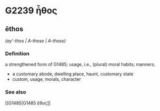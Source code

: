 # G2239 ἦθος

## ēthos

_(ay'-thos | A-those | A-those)_

### Definition

a strengthened form of G1485; usage, i.e., (plural) moral habits; manners; 

- a customary abode, dwelling place, haunt, customary state
- custom, usage, morals, character

### See also

[[G1485|G1485 ἔθος]]
